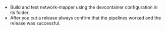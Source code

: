 - Build and test network-mapper using the devcontainer configuration in its folder.
- After you cut a release always confirm that the pipelines worked and the release was successful.